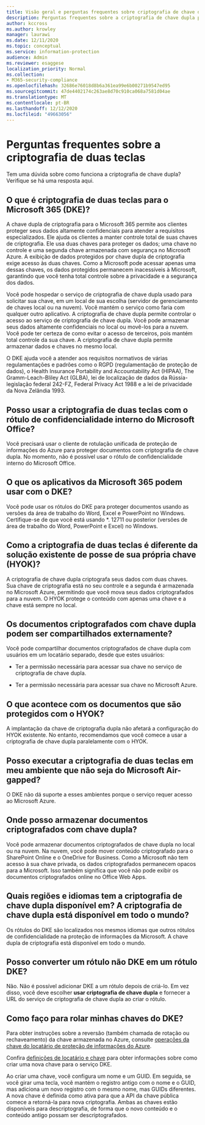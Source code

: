 ```yaml
---
title: Visão geral e perguntas frequentes sobre criptografia de chave dupla
description: Perguntas frequentes sobre a criptografia de chave dupla para o Microsoft 365.
author: kccross
ms.author: krowley
manager: laurawi
ms.date: 12/11/2020
ms.topic: conceptual
ms.service: information-protection
audience: Admin
ms.reviewer: esaggese
localization_priority: Normal
ms.collection:
- M365-security-compliance
ms.openlocfilehash: 32686e76018d8b6a361ea99e6b00271b9547ed95
ms.sourcegitcommit: 47de4402174c263ae8d70c910ca068a7581d04ae
ms.translationtype: MT
ms.contentlocale: pt-BR
ms.lasthandoff: 12/12/2020
ms.locfileid: "49663056"
---
```

# <a name="double-key-encryption-frequently-asked-questions"></a>Perguntas frequentes sobre a criptografia de duas teclas

Tem uma dúvida sobre como funciona a criptografia de chave dupla? Verifique se há uma resposta aqui.

## <a name="what-is-double-key-encryption-for-microsoft-365-dke"></a>O que é criptografia de duas teclas para o Microsoft 365 (DKE)?

A chave dupla de criptografia para o Microsoft 365 permite aos clientes proteger seus dados altamente confidenciais para atender a requisitos especializados. Ele ajuda os clientes a manter controle total de suas chaves de criptografia. Ele usa duas chaves para proteger os dados; uma chave no controle e uma segunda chave armazenada com segurança no Microsoft Azure. A exibição de dados protegidos por chave dupla de criptografia exige acesso às duas chaves. Como a Microsoft pode acessar apenas uma dessas chaves, os dados protegidos permanecem inacessíveis à Microsoft, garantindo que você tenha total controle sobre a privacidade e a segurança dos dados.  

Você pode hospedar o serviço de criptografia de chave dupla usado para solicitar sua chave, em um local de sua escolha (servidor de gerenciamento de chaves local ou na nuvem). Você mantém o serviço como faria com qualquer outro aplicativo. A criptografia de chave dupla permite controlar o acesso ao serviço de criptografia de chave dupla. Você pode armazenar seus dados altamente confidenciais no local ou movê-los para a nuvem. Você pode ter certeza de como evitar o acesso de terceiros, pois mantém total controle da sua chave. A criptografia de chave dupla permite armazenar dados e chaves no mesmo local.

O DKE ajuda você a atender aos requisitos normativos de várias regulamentações e padrões como o RGPD (regulamentação de proteção de dados), o Health Insurance Portability and Accountability Act (HIPAA), The Gramm-Leach-Bliley Act (GLBA), lei de localização de dados da Rússia-legislação federal 242-FZ, Federal Privacy Act 1988 e a lei de privacidade da Nova Zelândia 1993.

## <a name="can-i-use-double-key-encryption-with-microsoft-office-built-in-sensitivity-labeling"></a>Posso usar a criptografia de duas teclas com o rótulo de confidencialidade interno do Microsoft Office?

Você precisará usar o cliente de rotulação unificada de proteção de informações do Azure para proteger documentos com criptografia de chave dupla. No momento, não é possível usar o rótulo de confidencialidade interno do Microsoft Office.

## <a name="what-microsoft-365-apps-can-i-use-with-dke"></a>O que os aplicativos da Microsoft 365 podem usar com o DKE?

Você pode usar os rótulos do DKE para proteger documentos usando as versões da área de trabalho do Word, Excel e PowerPoint no Windows. Certifique-se de que você está usando *. 12711 ou posterior (versões de área de trabalho do Word, PowerPoint e Excel) no Windows.

## <a name="how-is-double-key-encryption-different-from-the-existing-hold-your-own-key-hyok-solution"></a>Como a criptografia de duas teclas é diferente da solução existente de posse de sua própria chave (HYOK)?

A criptografia de chave dupla criptografa seus dados com duas chaves. Sua chave de criptografia está no seu controle e a segunda é armazenada no Microsoft Azure, permitindo que você mova seus dados criptografados para a nuvem. O HYOK protege o conteúdo com apenas uma chave e a chave está sempre no local.  

## <a name="can-double-key-encrypted-documents-be-shared-externally"></a>Os documentos criptografados com chave dupla podem ser compartilhados externamente?

Você pode compartilhar documentos criptografados de chave dupla com usuários em um locatário separado, desde que estes usuários:

- Ter a permissão necessária para acessar sua chave no serviço de criptografia de chave dupla.

- Ter a permissão necessária para acessar sua chave no Microsoft Azure.

## <a name="what-happens-to-documents-that-are-protected-with-hyok"></a>O que acontece com os documentos que são protegidos com o HYOK?

A implantação da chave de criptografia dupla não afetará a configuração do HYOK existente. No entanto, recomendamos que você comece a usar a criptografia de chave dupla paralelamente com o HYOK.

## <a name="can-i-run-double-key-encryption-in-my-non-microsoft-air-gapped-environment"></a>Posso executar a criptografia de duas teclas em meu ambiente que não seja do Microsoft Air-gapped?

O DKE não dá suporte a esses ambientes porque o serviço requer acesso ao Microsoft Azure.

## <a name="where-can-i-store-double-key-encrypted-documents"></a>Onde posso armazenar documentos criptografados com chave dupla?

Você pode armazenar documentos criptografados de chave dupla no local ou na nuvem. Na nuvem, você pode mover conteúdo criptografado para o SharePoint Online e o OneDrive for Business. Como a Microsoft não tem acesso à sua chave privada, os dados criptografados permanecem opacos para a Microsoft. Isso também significa que você não pode exibir os documentos criptografados online no Office Web Apps.

## <a name="what-regions-and-languages-is-double-key-encryption-available-in-is-double-key-encryption-available-worldwide"></a>Quais regiões e idiomas tem a criptografia de chave dupla disponível em? A criptografia de chave dupla está disponível em todo o mundo?

Os rótulos do DKE são localizados nos mesmos idiomas que outros rótulos de confidencialidade na proteção de informações da Microsoft. A chave dupla de criptografia está disponível em todo o mundo.

## <a name="can-i-convert-a-non-dke-label-to-a-dke-label"></a>Posso converter um rótulo não DKE em um rótulo DKE?

Não. Não é possível adicionar DKE a um rótulo depois de criá-lo. Em vez disso, você deve escolher **usar criptografia de chave dupla** e fornecer a URL do serviço de criptografia de chave dupla ao criar o rótulo.

## <a name="how-do-i-roll-my-dke-keys"></a>Como faço para rolar minhas chaves do DKE?

Para obter instruções sobre a reversão (também chamada de rotação ou rechaveamento) da chave armazenada no Azure, consulte [operações da chave do locatário de proteção de informações do Azure](https://docs.microsoft.com/azure/information-protection/operations-customer-managed-tenant-key).

Confira [definições de locatário e chave](double-key-encryption.md#tenant-and-key-settings) para obter informações sobre como criar uma nova chave para o serviço DKE.

Ao criar uma chave, você configura um nome e um GUID. Em seguida, se você girar uma tecla, você mantém o registro antigo com o nome e o GUID, mas adiciona um novo registro com o mesmo nome, mas GUIDs diferentes. A nova chave é definida como ativa para que a API da chave pública comece a retorná-la para nova criptografia. Ambas as chaves estão disponíveis para descriptografia, de forma que o novo conteúdo e o conteúdo antigo possam ser descriptografados.
